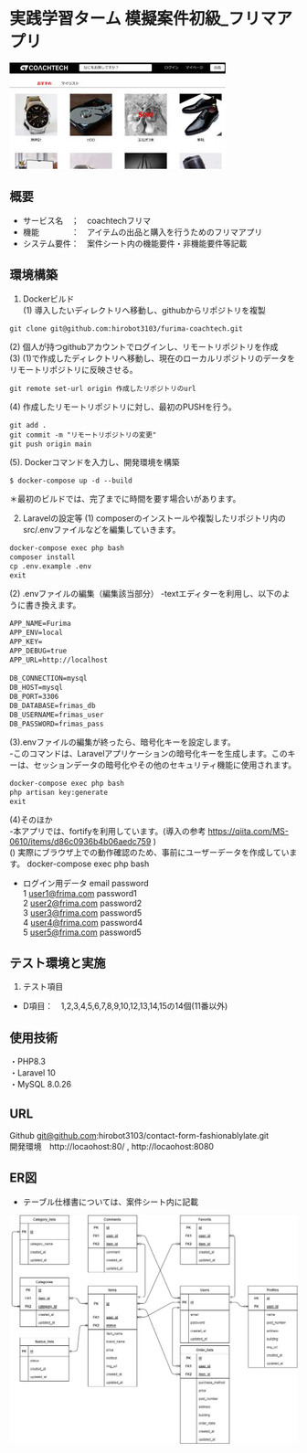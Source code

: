 # 実践学習ターム 模擬案件初級_フリマアプリ 

<img src='./doc/img/topimg.jpg'> 
 
## 概要 
- サービス名　；　coachtechフリマ
- 機能　　　　：　アイテムの出品と購入を行うためのフリマアプリ
- システム要件：　案件シート内の機能要件・非機能要件等記載  
   
## 環境構築  
1. Dockerビルド  
(1) 導入したいディレクトリへ移動し、githubからリポジトリを複製
```
git clone git@github.com:hirobot3103/furima-coachtech.git
```
(2) 個人が持つgithubアカウントでログインし、リモートリポジトリを作成  
(3) (1)で作成したディレクトリへ移動し、現在のローカルリポジトリのデータをリモートリポジトリに反映させる。  
```
git remote set-url origin 作成したリポジトリのurl
```
(4) 作成したリモートリポジトリに対し、最初のPUSHを行う。
```
git add .
git commit -m "リモートリポジトリの変更"
git push origin main
```
(5). Dockerコマンドを入力し、開発環境を構築
```
$ docker-compose up -d --build
```
＊最初のビルドでは、完了までに時間を要す場合いがあります。  

2. Laravelの設定等
(1) composerのインストールや複製したリポジトリ内の src/.envファイルなどを編集していきます。  
``` 
docker-compose exec php bash
composer install
cp .env.example .env
exit
```

(2) .envファイルの編集（編集該当部分）
-textエディターを利用し、以下のように書き換えます。
```
APP_NAME=Furima
APP_ENV=local
APP_KEY=
APP_DEBUG=true
APP_URL=http://localhost

DB_CONNECTION=mysql
DB_HOST=mysql
DB_PORT=3306
DB_DATABASE=frimas_db
DB_USERNAME=frimas_user
DB_PASSWORD=frimas_pass
```
(3).envファイルの編集が終ったら、暗号化キーを設定します。  
-このコマンドは、Laravelアプリケーションの暗号化キーを生成します。このキーは、セッションデータの暗号化やその他のセキュリティ機能に使用されます。  
```
docker-compose exec php bash
php artisan key:generate
exit
```
(4)そのほか  
-本アプリでは、fortifyを利用しています。(導入の参考 https://qiita.com/MS-0610/items/d86c0936b4b06aedc759 )  
() 実際にブラウザ上での動作確認のため、事前にユーザーデータを作成しています。  docker-compose exec php bash

- ログイン用データ
  email            password  
1 user1@frima.com  password1  
2 user2@frima.com  password2  
3 user3@frima.com  password5  
4 user4@frima.com  password4  
5 user5@frima.com  password5  
  

## テスト環境と実施  
1. テスト項目
- D項目：　1,2,3,4,5,6,7,8,9,10,12,13,14,15の14個(11番以外)


## 使用技術  
・PHP8.3  
・Laravel 10  
・MySQL 8.0.26  

## URL  
Github git@github.com:hirobot3103/contact-form-fashionablylate.git  
開発環境　http://locaohost:80/ , http://locaohost:8080   

## ER図  
- テーブル仕様書については、案件シート内に記載
<img src="./doc/img/erimg.jpg">




